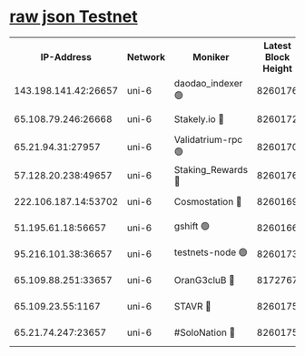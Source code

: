 [raw json Testnet](https://rpc-check.junot.stavr.tech/junot/rpc-junot-result.json)
=


<table><tr><th>IP-Address</th><th>Network</th><th>Moniker</th><th>Latest Block Height</th><th>Earliest Block Height</th><th>Catching Up</th><th>Tx Index</th><th>Voting Power</th><th>Scan Time</th></tr><tr><td>143.198.141.42:26657</td><td>uni-6</td><td>daodao_indexer 🟢</td><td>8260176</td><td>1</td><td>False</td><td>off</td><td>0</td><td>2024-02-23T18:05:00.657863005UTC</td></tr><tr><td>65.108.79.246:26668</td><td>uni-6</td><td>Stakely.io 🔴</td><td>8260172</td><td>1570872</td><td>False</td><td>on</td><td>11</td><td>2024-02-23T18:04:50.399589522UTC</td></tr><tr><td>65.21.94.31:27957</td><td>uni-6</td><td>Validatrium-rpc 🟢</td><td>8260170</td><td>2943363</td><td>False</td><td>on</td><td>0</td><td>2024-02-23T18:04:45.975467139UTC</td></tr><tr><td>57.128.20.238:49657</td><td>uni-6</td><td>Staking_Rewards 🔴</td><td>8260176</td><td>6514618</td><td>False</td><td>on</td><td>1008</td><td>2024-02-23T18:05:00.920042819UTC</td></tr><tr><td>222.106.187.14:53702</td><td>uni-6</td><td>Cosmostation 🔴</td><td>8260169</td><td>7473037</td><td>False</td><td>on</td><td>109003</td><td>2024-02-23T18:04:43.475687958UTC</td></tr><tr><td>51.195.61.18:56657</td><td>uni-6</td><td>gshift 🟢</td><td>8260166</td><td>7691417</td><td>False</td><td>on</td><td>0</td><td>2024-02-23T18:04:31.814130127UTC</td></tr><tr><td>95.216.101.38:36657</td><td>uni-6</td><td>testnets-node 🟢</td><td>8260173</td><td>8116304</td><td>False</td><td>on</td><td>0</td><td>2024-02-23T18:04:52.853864963UTC</td></tr><tr><td>65.109.88.251:33657</td><td>uni-6</td><td>OranG3cluB 🔴</td><td>8172767</td><td>8146563</td><td>False</td><td>on</td><td>11</td><td>2024-02-23T18:05:05.382872284UTC</td></tr><tr><td>65.109.23.55:1167</td><td>uni-6</td><td>STAVR 🔴</td><td>8260175</td><td>8207211</td><td>False</td><td>off</td><td>6054</td><td>2024-02-23T18:04:57.282666155UTC</td></tr><tr><td>65.21.74.247:23657</td><td>uni-6</td><td>#SoloNation 🔴</td><td>8260175</td><td>8237483</td><td>False</td><td>on</td><td>112</td><td>2024-02-23T18:04:59.756344096UTC</td></tr></table>
